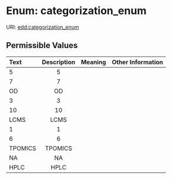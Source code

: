 
# Enum: categorization_enum



URI: [edd:categorization_enum](https://w3id.org/eddcategorization_enum)


## Permissible Values

| Text | Description | Meaning | Other Information |
| :--- | :---: | :---: | ---: |
| 5 | 5 |  |  |
| 7 | 7 |  |  |
| OD | OD |  |  |
| 3 | 3 |  |  |
| 10 | 10 |  |  |
| LCMS | LCMS |  |  |
| 1 | 1 |  |  |
| 6 | 6 |  |  |
| TPOMICS | TPOMICS |  |  |
| NA | NA |  |  |
| HPLC | HPLC |  |  |

